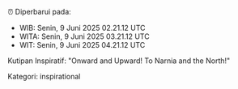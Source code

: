 ⏰ Diperbarui pada:
- WIB: Senin, 9 Juni 2025 02.21.12 UTC
- WITA: Senin, 9 Juni 2025 03.21.12 UTC
- WIT: Senin, 9 Juni 2025 04.21.12 UTC

Kutipan Inspiratif:
"Onward and Upward!  To Narnia and the North!"


Kategori: inspirational

